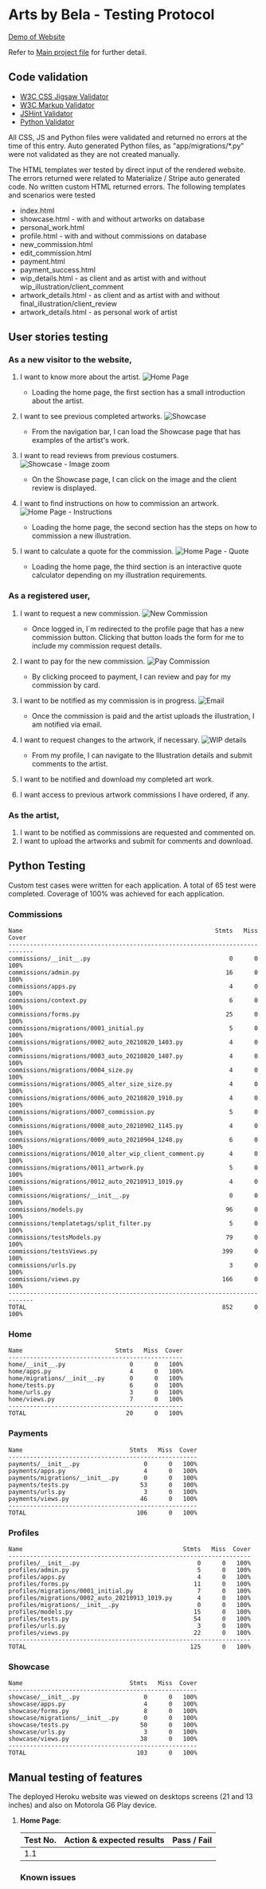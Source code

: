 # Arts by Bela - Testing Protocol

[Demo of Website](https://arts-by-bela.herokuapp.com/)

Refer to [Main project file](README.md) for further detail.

## Code validation

- [W3C CSS Jigsaw Validator](https://jigsaw.w3.org/css-validator/)
- [W3C Markup Validator](https://validator.w3.org/#validate_by_input)
- [JSHint Validator](https://jshint.com/)
- [Python Validator](http://pep8online.com/) 

All CSS, JS and Python files were validated and returned no errors at the time of this entry.
Auto generated Python files, as "app/migrations/*.py" were not validated as they are not created manually.

The HTML templates wer tested by direct input of the rendered website. The errors returned were related to Materialize / Stripe auto generated code. No written custom HTML returned errors. The following templates and scenarios were tested 

- index.html
- showcase.html - with and without artworks on database
- personal_work.html
- profile.html - with and without commissions on database
- new_commission.html
- edit_commission.html
- payment.html 
- payment_success.html
- wip_details.html - as client and as artist with and without wip_illustration/client_comment
- artwork_details.html - as client and as artist with and without final_illustration/client_review
- artwork_details.html - as personal work of artist 

## User stories testing

### As a new visitor to the website,

1. I want to know more about the artist.
![Home Page](screenshots/screenshot-user-story-1.png "Home Page")

    - Loading the home page, the first section has a small introduction about the artist.
2. I want to see previous completed artworks.
![Showcase](screenshots/screenshot-user-story-2.png "Showcase")

    - From the navigation bar, I can load the Showcase page that has examples of the artist's work.
3. I want to read reviews from previous costumers.
![Showcase - Image zoom](screenshots/screenshot-user-story-3.png "Showcase - Image zoom")

    - On the Showcase page, I can click on the image and the client review is displayed.
4. I want to find instructions on how to commission an artwork.
![Home Page - Instructions](screenshots/screenshot-user-story-4.png "Home Page - Instructions")

    - Loading the home page, the second section has the steps on how to commission a new illustration.
5. I want to calculate a quote for the commission.
![Home Page - Quote](screenshots/screenshot-user-story-5.png "Home Page - Quote")

    - Loading the home page, the third section is an interactive quote calculator depending on my illustration requirements.

### As a registered user,

1. I want to request a new commission.
![New Commission](screenshots/screenshot-user-story-6.png "New Commission")

    - Once logged in, I´m redirected to the profile page that has a new commission button. Clicking that button loads the form for me to include my commission request details.
2. I want to pay for the new commission.
![Pay Commission](screenshots/screenshot-user-story-7.png "Pay Commission")

    - By clicking proceed to payment, I can review and pay for my commission by card.
3. I want to be notified as my commission is in progress.
![Email](screenshots/screenshot-user-story-8.png "Email")

    - Once the commission is paid and the artist uploads the illustration, I am notified via email.
4. I want to request changes to the artwork, if necessary.
![WIP details](screenshots/screenshot-user-story-9.png "WIP details")

    - From my profile, I can navigate to the Illustration details and submit comments to the artist.
5. I want to be notified  and download my completed art work.
6. I want access to previous artwork commissions I have ordered, if any.

### As the artist,

1. I want to be notified as commissions are requested and commented on.
2. I want to upload the artworks and submit for comments and download.

## Python Testing
Custom test cases were written for each application. A total of 65 test were completed. Coverage of 100% was achieved for each application.

### Commissions
```
Name                                                      Stmts   Miss  Cover
-----------------------------------------------------------------------------
commissions/__init__.py                                       0      0   100%
commissions/admin.py                                         16      0   100%
commissions/apps.py                                           4      0   100%
commissions/context.py                                        6      0   100%
commissions/forms.py                                         25      0   100%
commissions/migrations/0001_initial.py                        5      0   100%
commissions/migrations/0002_auto_20210820_1403.py             4      0   100%
commissions/migrations/0003_auto_20210820_1407.py             4      0   100%
commissions/migrations/0004_size.py                           4      0   100%
commissions/migrations/0005_alter_size_size.py                4      0   100%
commissions/migrations/0006_auto_20210820_1910.py             4      0   100%
commissions/migrations/0007_commission.py                     5      0   100%
commissions/migrations/0008_auto_20210902_1145.py             4      0   100%
commissions/migrations/0009_auto_20210904_1240.py             6      0   100%
commissions/migrations/0010_alter_wip_client_comment.py       4      0   100%
commissions/migrations/0011_artwork.py                        5      0   100%
commissions/migrations/0012_auto_20210913_1019.py             4      0   100%
commissions/migrations/__init__.py                            0      0   100%
commissions/models.py                                        96      0   100%
commissions/templatetags/split_filter.py                      5      0   100%
commissions/testsModels.py                                   79      0   100%
commissions/testsViews.py                                   399      0   100%
commissions/urls.py                                           3      0   100%
commissions/views.py                                        166      0   100%
-----------------------------------------------------------------------------
TOTAL                                                       852      0   100%
```

### Home
```
Name                          Stmts   Miss  Cover
-------------------------------------------------
home/__init__.py                  0      0   100%
home/apps.py                      4      0   100%
home/migrations/__init__.py       0      0   100%
home/tests.py                     6      0   100%
home/urls.py                      3      0   100%
home/views.py                     7      0   100%
-------------------------------------------------
TOTAL                            20      0   100%
```

### Payments
```
Name                              Stmts   Miss  Cover
-----------------------------------------------------
payments/__init__.py                  0      0   100%
payments/apps.py                      4      0   100%
payments/migrations/__init__.py       0      0   100%
payments/tests.py                    53      0   100%
payments/urls.py                      3      0   100%
payments/views.py                    46      0   100%
-----------------------------------------------------
TOTAL                               106      0   100%
```

### Profiles
```
Name                                             Stmts   Miss  Cover
--------------------------------------------------------------------
profiles/__init__.py                                 0      0   100%
profiles/admin.py                                    5      0   100%
profiles/apps.py                                     4      0   100%
profiles/forms.py                                   11      0   100%
profiles/migrations/0001_initial.py                  7      0   100%
profiles/migrations/0002_auto_20210913_1019.py       4      0   100%
profiles/migrations/__init__.py                      0      0   100%
profiles/models.py                                  15      0   100%
profiles/tests.py                                   54      0   100%
profiles/urls.py                                     3      0   100%
profiles/views.py                                   22      0   100%
--------------------------------------------------------------------
TOTAL                                              125      0   100%
```

### Showcase
```
Name                              Stmts   Miss  Cover
-----------------------------------------------------
showcase/__init__.py                  0      0   100%
showcase/apps.py                      4      0   100%
showcase/forms.py                     8      0   100%
showcase/migrations/__init__.py       0      0   100%
showcase/tests.py                    50      0   100%
showcase/urls.py                      3      0   100%
showcase/views.py                    38      0   100%
-----------------------------------------------------
TOTAL                               103      0   100%
```

## Manual testing of features

The deployed Heroku website was viewed on  desktops screens (21 and 13 inches) and also on Motorola G6 Play device.

<!-- The website was tested with Google Chrome (v.91.0), Mozilla Firefox (v.89) and Microsoft Edge (v.91) browsers.

On mobile, it was viewed with Google Chrome application v.91.0 on Android 9.

The Developer Tools of Google Chrome (v.91) on desktop was used to verify responsiveness on different devices. -->

1. **Home Page**:

   | Test No. | Action & expected results                                    | Pass / Fail |
   | -------- | :----------------------------------------------------------- | :---------- |
   | 1.1      |     |       |


   ### Known issues
